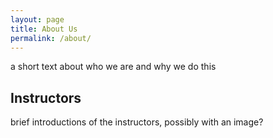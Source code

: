 ```yaml
---
layout: page
title: About Us
permalink: /about/
---
```


a short text about who we are and why we do this

## Instructors
brief introductions of the instructors, possibly with an image?
